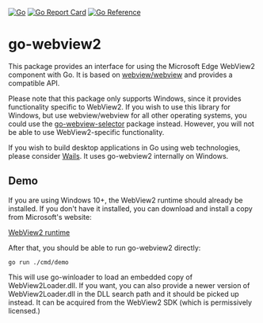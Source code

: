 [![Go](https://github.com/CanPacis/go-webview2/actions/workflows/go.yml/badge.svg)](https://github.com/CanPacis/go-webview2/actions/workflows/go.yml) [![Go Report Card](https://goreportcard.com/badge/github.com/CanPacis/go-webview2)](https://goreportcard.com/report/github.com/CanPacis/go-webview2) [![Go Reference](https://pkg.go.dev/badge/github.com/CanPacis/go-webview2.svg)](https://pkg.go.dev/github.com/CanPacis/go-webview2)

# go-webview2
This package provides an interface for using the Microsoft Edge WebView2 component with Go. It is based on [webview/webview](https://github.com/webview/webview) and provides a compatible API.

Please note that this package only supports Windows, since it provides functionality specific to WebView2. If you wish to use this library for Windows, but use webview/webview for all other operating systems, you could use the [go-webview-selector](https://github.com/jchv/go-webview-selector) package instead. However, you will not be able to use WebView2-specific functionality.

If you wish to build desktop applications in Go using web technologies, please consider [Wails](https://wails.io/). It uses go-webview2 internally on Windows.

## Demo
If you are using Windows 10+, the WebView2 runtime should already be installed. If you don't have it installed, you can download and install a copy from Microsoft's website:

[WebView2 runtime](https://developer.microsoft.com/en-us/microsoft-edge/webview2/)

After that, you should be able to run go-webview2 directly:

```
go run ./cmd/demo
```

This will use go-winloader to load an embedded copy of WebView2Loader.dll. If you want, you can also provide a newer version of WebView2Loader.dll in the DLL search path and it should be picked up instead. It can be acquired from the WebView2 SDK (which is permissively licensed.)
